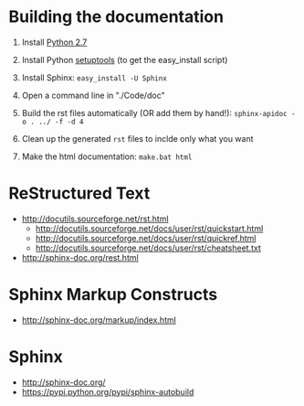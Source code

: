 # Building the documentation

1. Install [Python 2.7](https://www.python.org/download/)

2. Install Python [setuptools](https://pypi.python.org/pypi/setuptools) (to get the easy_install script)

3. Install Sphinx: `easy_install -U Sphinx`

4. Open a command line in "./Code/doc"

5. Build the rst files automatically (OR add them by hand!): `sphinx-apidoc -o . ../ -f -d 4`

6. Clean up the generated `rst` files to inclde only what you want

7. Make the html documentation: `make.bat html`

# ReStructured Text

* http://docutils.sourceforge.net/rst.html
  - http://docutils.sourceforge.net/docs/user/rst/quickstart.html
  - http://docutils.sourceforge.net/docs/user/rst/quickref.html
  - http://docutils.sourceforge.net/docs/user/rst/cheatsheet.txt
* http://sphinx-doc.org/rest.html

# Sphinx Markup Constructs

* http://sphinx-doc.org/markup/index.html

# Sphinx

* http://sphinx-doc.org/
* https://pypi.python.org/pypi/sphinx-autobuild